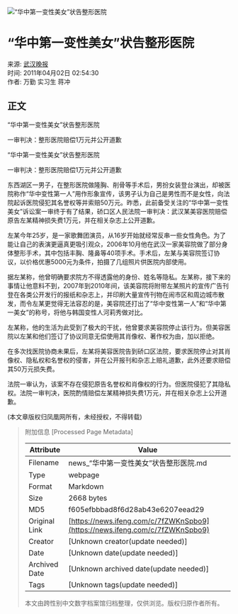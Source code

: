![“华中第一变性美女”状告整形医院](//x0.ifengimg.com/ucms/2019_38/AC5B8A2AE18AB61C7067AFFDBBCD12D16295DDA2_w121_h75.jpg)

# “华中第一变性美女”状告整形医院
来源: [武汉晚报](https://example.com)  
时间: 2011年04月02日 02:54:30  
作者: 万勤 实习生 蒋冲

## 正文
“华中第一变性美女”状告整形医院

一审判决：整形医院赔偿1万元并公开道歉

“华中第一变性美女”状告整形医院

一审判决：整形医院赔偿1万元并公开道歉

东西湖区一男子，在整形医院做隆胸、削骨等手术后，男扮女装登台演出，却被医院称作“华中变性第一人”用作形象宣传，该男子认为自己是男性而不是女性，向法院起诉医院侵犯其名誉权等并索赔50万元。昨悉，此前备受关注的“华中第一变性美女”诉讼案一审终于有了结果，硚口区人民法院一审判决：武汉某美容医院赔偿原告左某精神损失费1万元，并在相关杂志上公开道歉。

左某今年25岁，是一家歌舞团演员，从16岁开始就经常反串一些女性角色。为了能让自己的表演更逼真更吸引观众，2006年10月他在武汉一家美容院做了部分身体整形手术，其中包括丰胸、隆鼻等40项手术。手术后，左某与美容院签订协议，以价格优惠5000元为条件，拍摄了几组照片供医院内部使用。

据左某称，他曾明确要求院方不得透露他的身份、姓名等隐私。左某称，接下来的事情让他意料不到，2007年到2010年间，该美容院将附带左某照片的宣传广告刊登在各类公开发行的报纸和杂志上，并印刷大量宣传刊物在闹市区和周边城市散发，而令左某更觉得无法容忍的是，美容院还打出了“华中变性第一人”和“华中第一美女”的称号，将他与韩国变性人河莉秀做对比。

左某称，他的生活为此受到了极大的干扰，他曾要求美容院停止该行为。但美容医院以左某和他们签订了协议同意无偿使用其肖像权、著作权为由，加以拒绝。

在多次找医院协商未果后，左某将美容医院告到硚口区法院，要求医院停止对其肖像权、隐私权和名誉权的侵害，并在公开报刊和杂志上赔礼道歉，此外还要求赔偿其50万元损失费。

法院一审认为，该案不存在侵犯原告名誉权和肖像权的行为。但医院侵犯了其隐私权。法院一审判决，医院酌情赔偿左某精神损失费1万元，并在相关杂志上公开道歉。

(本文章版权归凤凰网所有，未经授权，不得转载)

> 附加信息 [Processed Page Metadata]
>
> | Attribute       | Value                                  |
> |-----------------|----------------------------------------|
> | Filename        | news_“华中第一变性美女”状告整形医院.md                             |
> | Type            | webpage                                 |
> | Format          | Markdown                               |
> | Size            | 2668 bytes                           |
> | MD5             | f605efbbbad8f6d28ab43e6207eead29                                  |
> | Original Link   | [https://news.ifeng.com/c/7fZWKnSpbo9](https://news.ifeng.com/c/7fZWKnSpbo9)                         |
> | Creator         | [Unknown creator(update needed)]                              |
> | Date            | [Unknown date(update needed)]                                 |
> | Archived Date   | [Unknown archived date(update needed)]                             |
> | Tags            | [Unknown tags(update needed)]                                 |
>
> 本文由跨性别中文数字档案馆归档整理，仅供浏览。版权归原作者所有。
>